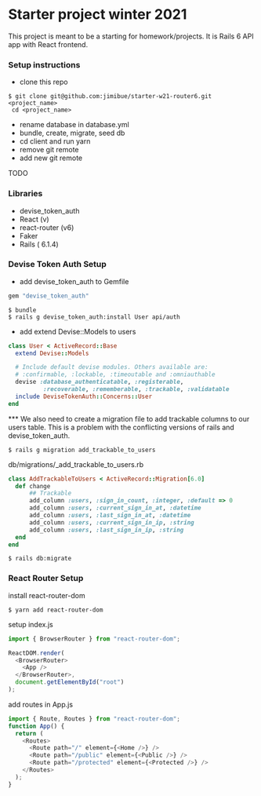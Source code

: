 # Starter project winter 2021

This project is meant to be a starting for homework/projects.
It is Rails 6 API app with React frontend.

### Setup instructions

- clone this repo

```
$ git clone git@github.com:jimibue/starter-w21-router6.git <project_name>
 cd <project_name>
```

- rename database in database.yml
- bundle, create, migrate, seed db
- cd client and run yarn
- remove git remote
- add new git remote

TODO

### Libraries

- devise_token_auth
- React (v)
- react-router (v6)
- Faker
- Rails ( 6.1.4)

### Devise Token Auth Setup

- add devise_token_auth to Gemfile

```ruby
gem "devise_token_auth"
```

```
$ bundle
$ rails g devise_token_auth:install User api/auth
```

- add extend Devise::Models to users

```ruby
class User < ActiveRecord::Base
  extend Devise::Models

  # Include default devise modules. Others available are:
  # :confirmable, :lockable, :timeoutable and :omniauthable
  devise :database_authenticatable, :registerable,
          :recoverable, :rememberable, :trackable, :validatable
  include DeviseTokenAuth::Concerns::User
end
```

\*\*\* We also need to create a migration file to add trackable columns to our users table. This is a problem with the conflicting versions of rails and devise_token_auth.

```
$ rails g migration add_trackable_to_users
```

db/migrations/\_add_trackable_to_users.rb

```ruby
class AddTrackableToUsers < ActiveRecord::Migration[6.0]
  def change
      ## Trackable
      add_column :users, :sign_in_count, :integer, :default => 0
      add_column :users, :current_sign_in_at, :datetime
      add_column :users, :last_sign_in_at, :datetime
      add_column :users, :current_sign_in_ip, :string
      add_column :users, :last_sign_in_ip, :string
  end
end

```

```
$ rails db:migrate
```

### React Router Setup

install react-router-dom

```
$ yarn add react-router-dom
```

setup index.js

```javascript
import { BrowserRouter } from "react-router-dom";

ReactDOM.render(
  <BrowserRouter>
    <App />
  </BrowserRouter>,
  document.getElementById("root")
);
```

add routes in App.js

```javascript
import { Route, Routes } from "react-router-dom";
function App() {
  return (
    <Routes>
      <Route path="/" element={<Home />} />
      <Route path="/public" element={<Public />} />
      <Route path="/protected" element={<Protected />} />
    </Routes>
  );
}
```
